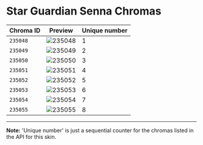 # Star Guardian Senna Chromas

| Chroma ID | Preview | Unique number |
|---|---|---|
| `235048` | ![235048](https://raw.communitydragon.org/latest/plugins/rcp-be-lol-game-data/global/default/v1/champion-chroma-images/235/235048.png) | 1 |
| `235049` | ![235049](https://raw.communitydragon.org/latest/plugins/rcp-be-lol-game-data/global/default/v1/champion-chroma-images/235/235049.png) | 2 |
| `235050` | ![235050](https://raw.communitydragon.org/latest/plugins/rcp-be-lol-game-data/global/default/v1/champion-chroma-images/235/235050.png) | 3 |
| `235051` | ![235051](https://raw.communitydragon.org/latest/plugins/rcp-be-lol-game-data/global/default/v1/champion-chroma-images/235/235051.png) | 4 |
| `235052` | ![235052](https://raw.communitydragon.org/latest/plugins/rcp-be-lol-game-data/global/default/v1/champion-chroma-images/235/235052.png) | 5 |
| `235053` | ![235053](https://raw.communitydragon.org/latest/plugins/rcp-be-lol-game-data/global/default/v1/champion-chroma-images/235/235053.png) | 6 |
| `235054` | ![235054](https://raw.communitydragon.org/latest/plugins/rcp-be-lol-game-data/global/default/v1/champion-chroma-images/235/235054.png) | 7 |
| `235055` | ![235055](https://raw.communitydragon.org/latest/plugins/rcp-be-lol-game-data/global/default/v1/champion-chroma-images/235/235055.png) | 8 |

---

**Note:** 'Unique number' is just a sequential counter for the chromas listed in the API for this skin.